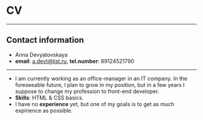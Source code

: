 # CV  
***  
## Contact information
* Anna Devyatovskaya
* **email**: a.devt@list.ru, **tel.number**: 89124521790  
***  
* I am currently working as an office-manager in an IT company. In the foreseeable future, I plan to grow in my position, but in a few years I suppose to change my profession to front-end developer.
* **Skills**: HTML & CSS basics.  
* I have no **experience** yet, but one of my goals is to get as much expirience as possible.  
